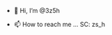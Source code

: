 - 👋 Hi, I’m @3z5h

- 📫 How to reach me ... SC: zs_h

<!---
3z5h/3z5h is a ✨ special ✨ repository because its `README.md` (this file) appears on your GitHub profile.
You can click the Preview link to take a look at your changes.
--->
